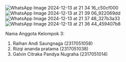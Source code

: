 ![WhatsApp Image 2024-12-13 at 21 34 16_c50cf000](https://github.com/user-attachments/assets/b652d43d-70f5-4799-8131-65515d58887a)
![WhatsApp Image 2024-12-13 at 21 39 06_922069dd](https://github.com/user-attachments/assets/9bc69e6c-c17e-46a0-8083-6cea11e8edec)
![WhatsApp Image 2024-12-13 at 21 37 48_327b3a33](https://github.com/user-attachments/assets/8b8be56d-d03e-415c-a74a-800b04c13459)
![WhatsApp Image 2024-12-13 at 21 36 44_459407b8](https://github.com/user-attachments/assets/08d8c50e-2aab-4669-a41c-f391dd02301a)


Nama Anggota Kelompok 3:
1. Raihan Andi Saungnaga (2317051058)
2. Rizqi ananda pratama (2317051038)
3. Galvin Citraka Pandya Nugraha (2317051014)
